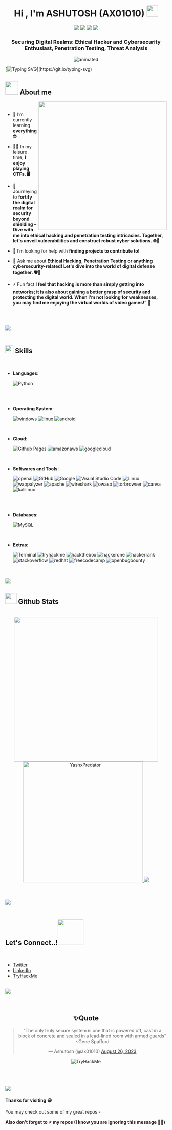 <h1 align="center"><b>Hi , I'm ASHUTOSH (AX01010) </b><img src="https://media.giphy.com/media/hvRJCLFzcasrR4ia7z/giphy.gif" width="35"></h1>
<p align="center">
    <a href="https://github.com/Ax01010"><img src="https://img.shields.io/badge/status-updating-brightgreen.svg"></a>
    <a href="https://github.com/python/cpython"><img src="https://img.shields.io/badge/Python-3.10-FF1493.svg"></a>  
    <a href="https://github.com/Ax01010/ax01010/stargazers"><img src="https://img.shields.io/github/stars/YashxPredator/YashxPredator.svg"></a>
    <a href="https://github.com/Ax01010/ax01010/network/members"><img src="https://img.shields.io/github/forks/YashxPredator/YashxPredator.svg?color=blue"></a>
<h3 align="center">Securing Digital Realms: Ethical Hacker and Cybersecurity Enthusiast, Penetration Testing, Threat Analysis</h3>

</p>  
<p align="center">
  <img src="https://cdn.pixabay.com/photo/2020/07/10/05/16/binary-5389555_960_720.png" alt="animated" />
</p>

<!--   my-ticker --> 

[![Typing SVG](https://readme-typing-svg.herokuapp.com?color=%2336BCF7&center=true&vCenter=false&width=1000&lines=Hi+there+👋,+I+am+Ax01010;+Welcome+to+My+Profile!)](https://git.io/typing-svg)

## <picture><img src = "https://www.icegif.com/wp-content/uploads/2022/12/icegif-498.gif" width = 40px></picture> **About me**

<picture> <img align="right" src="https://media.tenor.com/58XUFFpP-a0AAAAC/cyber.gif" width = 400px></picture>

<br>


- 🌱 I’m currently learning **everything 🤓**

- 👨‍💻 In my leisure time, **I enjoy playing CTFs. 🖥️**

- 🔭 Journeying to **fortify the digital realm for security beyond shielding – Dive with me into ethical hacking and penetration testing intricacies. Together, let's unveil vulnerabilities and construct robust cyber solutions. 🌐🚀**

- 🤝 I’m looking for help with **finding projects to contribute to!**

- 💬 Ask me about **Ethical Hacking, Penetration Testing or anything cybersecurity-related! Let's dive into the world of digital defense together. 🛡️🔐**

- ⚡ Fun fact **I feel that hacking is more than simply getting into networks; it is also about gaining a better grasp of security and protecting the digital world. When I'm not looking for weaknesses, you may find me enjoying the virtual worlds of video games!" 💫**

<br><br>

<img src="https://user-images.githubusercontent.com/73097560/115834477-dbab4500-a447-11eb-908a-139a6edaec5c.gif"><br><br>

## <img src="https://media2.giphy.com/media/QssGEmpkyEOhBCb7e1/giphy.gif?cid=ecf05e47a0n3gi1bfqntqmob8g9aid1oyj2wr3ds3mg700bl&rid=giphy.gif" width ="25"><b> Skills</b>
<br>

<p align="center">

- **Languages**:
    
    ![Python](https://img.shields.io/badge/Python%20-%2314354C.svg?style=for-the-badge&logo=python&logoColor=white)

<br>

<br>

<p align="center">

- **Operating System**:
    
    ![windows](https://img.shields.io/badge/windows-0078D4?style=for-the-badge&logo=windows&logoColor=white)
    ![linux](https://img.shields.io/badge/linux-FCC624.svg?&style=for-the-badge&logo=linux&logoColor=white)
    ![android](https://img.shields.io/badge/android-3DDC84.svg?&style=for-the-badge&logo=android&logoColor=white)

<br>

- **Cloud**:

    ![Github Pages](https://img.shields.io/badge/GitHub%20Pages-%23327FC7.svg?style=for-the-badge&logo=github&logoColor=white)
    ![amazonaws](https://img.shields.io/badge/amazon-232F3E?style=for-the-badge&logo=amazonaws&logoColor=white)
    ![googlecloud](https://img.shields.io/badge/google-4285F4?style=for-the-badge&logo=googlecloud&logoColor=white)
  
<br>

- **Softwares and Tools**:

    ![openai](https://img.shields.io/badge/openai-412991.svg?style=for-the-badge&logo=openai&logoColor=white)
    ![GitHub](https://img.shields.io/badge/github-%23121011.svg?style=for-the-badge&logo=github&logoColor=white)
    ![Google](https://img.shields.io/badge/google-%234285F4.svg?style=for-the-badge&logo=google&logoColor=white)
    ![Visual Studio Code](https://img.shields.io/badge/Visual%20Studio%20Code-0078d7.svg?style=for-the-badge&logo=visual-studio-code&logoColor=white)
    ![Linux](https://img.shields.io/badge/Linux-FCC624?style=for-the-badge&logo=linux&logoColor=black) 
    ![wappalyzer](https://img.shields.io/badge/wappalyzer-32067C?style=for-the-badge&logo=wappalyzer&logoColor=white) 
    ![apache](https://img.shields.io/badge/apache-D22128?style=for-the-badge&logo=apache&logoColor=white) 
    ![wireshark](https://img.shields.io/badge/wireshark-1679A7?style=for-the-badge&logo=wireshark&logoColor=white) 
    ![owasp](https://img.shields.io/badge/owasp-000000?style=for-the-badge&logo=owasp&logoColor=white) 
    ![torbrowser](https://img.shields.io/badge/torbrowser-7D4698?style=for-the-badge&logo=torbrowser&logoColor=white) 
    ![canva](https://img.shields.io/badge/canva-00C4CC?style=for-the-badge&logo=canva&logoColor=white) 
    ![kalilinux](https://img.shields.io/badge/kalilinux-557C94?style=for-the-badge&logo=kalilinux&logoColor=white) 

<br>

<br>

<p align="center">

- **Databases**:
    
    ![MySQL](https://img.shields.io/badge/MySQL-005C84?style=for-the-badge&logo=mysql&logoColor=white)

<br>

- **Extras**:

    ![Terminal](https://img.shields.io/badge/Terminal-%23054020?style=for-the-badge&logo=gnu-bash&logoColor=white)
    ![tryhackme](https://img.shields.io/badge/tryhackme-212C42?style=for-the-badge&logo=tryhackme&logoColor=white)
    ![hackthebox](https://img.shields.io/badge/hackthebox-9FEF00?style=for-the-badge&logo=hackthebox&logoColor=white)
    ![hackerone](https://img.shields.io/badge/hackerone-494649?style=for-the-badge&logo=hackerone&logoColor=white)
    ![hackerrank](https://img.shields.io/badge/hackerrank-00EA64?style=for-the-badge&logo=hackerrank&logoColor=white)
    ![stackoverflow](https://img.shields.io/badge/stackoverflow-F58025?style=for-the-badge&logo=stackoverflow&logoColor=white) 
    ![redhat](https://img.shields.io/badge/redhat-EE0000?style=for-the-badge&logo=redhat&logoColor=white)
    ![freecodecamp](https://img.shields.io/badge/freecodecamp-0A0A23?style=for-the-badge&logo=freecodecamp&logoColor=white)
    ![openbugbounty](https://img.shields.io/badge/openbugbounty-F67909?style=for-the-badge&logo=openbugbounty&logoColor=white)   

</p>

<br>
<br>

<img src="https://user-images.githubusercontent.com/73097560/115834477-dbab4500-a447-11eb-908a-139a6edaec5c.gif">

<br>

## <img src="https://media.giphy.com/media/iY8CRBdQXODJSCERIr/giphy.gif" width="35"><b> Github Stats </b>
<br>

<div align="center">

<a href="https://github.com/Ax01010/">
  <img src="https://github-readme-stats.vercel.app/api?username=YashxPredator&include_all_commits=true&count_private=true&show_icons=true&line_height=20&title_color=7A7ADB&icon_color=2234AE&text_color=D3D3D3&bg_color=0,000000,130F40" width="450"/>
  <img src="https://github-readme-stats.vercel.app/api/top-langs?username=YashxPredator&show_icons=true&locale=en&layout=compact&line_height=20&title_color=7A7ADB&icon_color=2234AE&text_color=D3D3D3&bg_color=0,000000,130F40" width="375"  alt="YashxPredator"/>
<img src="https://github-readme-streak-stats.herokuapp.com/?user=YashxPredator"></img>


</a>
</div>

<br>
<br>
<br>

<img src="https://user-images.githubusercontent.com/73097560/115834477-dbab4500-a447-11eb-908a-139a6edaec5c.gif">

<br>
<br>

## <b> Let's Connect..!</b><img src="https://media.tenor.com/yoAqeriAJnIAAAAi/bugcat-bugcatsticker.gif" width ="80">
<br>
<div align='left'>

<ul>
  <li><a href="https://twitter.com/Axs0428">Twitter</a></li>
  <li><a href="https://www.linkedin.com/in/ashutosh-sharma-a8a813220/">LinkedIn</a></li>
  <li><a href="https://tryhackme.com/p/Ashu2512">TryHackMe</a></li>
</ul>

</div>

<br>
<img src="https://user-images.githubusercontent.com/73097560/115834477-dbab4500-a447-11eb-908a-139a6edaec5c.gif">
<br>
<br>
<br>

<div align='center'>

## <b>✨Quote</b>
<blockquote class="twitter-tweet"><p lang="en" dir="ltr">&quot;The only truly secure system is one that is powered off, cast in a block of concrete and sealed in a lead-lined room with armed guards&quot;<br> ~Gene Spafford</p>  
&mdash; Ashutosh (@ax01010) <a href="https://twitter.com/Axs0428">August 26, 2023</a></blockquote>
<img src="" alt="TryHackMe">

</div>
<br>
<br>
<br>
<br>


<img src="https://user-images.githubusercontent.com/73097560/115834477-dbab4500-a447-11eb-908a-139a6edaec5c.gif">


#### Thanks for visiting 😀 
You may check out some of my great repos -  

**Also don't forget to ⭐ my repos (I know you are ignoring this message 🙂🙃)**
